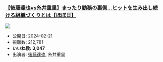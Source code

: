 ### [【後藤達也vs糸井重里】まったり勤務の裏側...ヒットを生み出し続ける組織づくりとは【ほぼ日】](https://www.youtube.com/watch?v=DFBsNsaHzZk)
[![](https://img.youtube.com/vi/DFBsNsaHzZk/sddefault.jpg)](https://www.youtube.com/watch?v=DFBsNsaHzZk)
-   公開日: 2024-02-21
-   視聴数: 212,781
-   **いいね数: 3,047**
-   出演者: [後藤達也](/rehacq_fan/people/後藤達也 "wikilink"), 糸井重里
